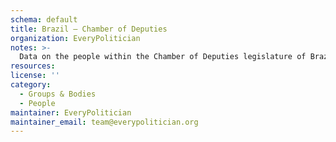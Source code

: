 ```yaml
---
schema: default
title: Brazil — Chamber of Deputies
organization: EveryPolitician
notes: >-
  Data on the people within the Chamber of Deputies legislature of Brazil.
resources:
license: ''
category:
  - Groups & Bodies
  - People
maintainer: EveryPolitician
maintainer_email: team@everypolitician.org
---
```

